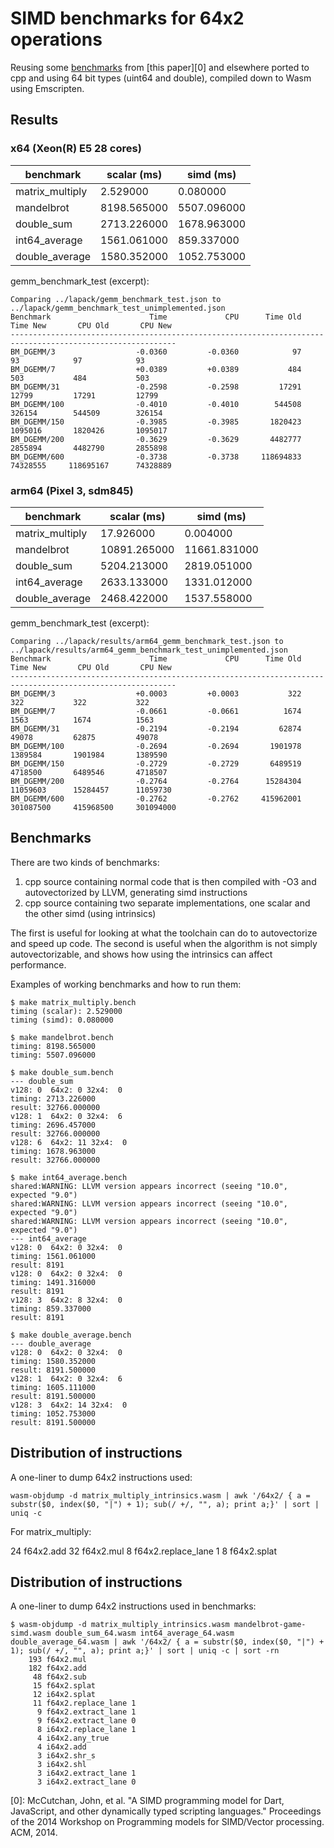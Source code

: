 # SIMD benchmarks for 64x2 operations

Reusing some [benchmarks][1] from [this paper][0] and elsewhere ported to cpp
and using 64 bit types (uint64 and double), compiled down to Wasm using
Emscripten.

## Results

### x64 (Xeon(R) E5 28 cores)

benchmark       | scalar (ms) | simd (ms)
--------------- | ----------- | -----------
matrix_multiply | 2.529000    | 0.080000
mandelbrot      | 8198.565000 | 5507.096000
double_sum      | 2713.226000 | 1678.963000
int64_average   | 1561.061000 | 859.337000
double_average  | 1580.352000 | 1052.753000

gemm_benchmark_test (excerpt):

```
Comparing ../lapack/gemm_benchmark_test.json to ../lapack/gemm_benchmark_test_unimplemented.json
Benchmark                      Time             CPU      Time Old      Time New       CPU Old       CPU New
-----------------------------------------------------------------------------------------------------------
BM_DGEMM/3                  -0.0360         -0.0360            97            93            97            93
BM_DGEMM/7                  +0.0389         +0.0389           484           503           484           503
BM_DGEMM/31                 -0.2598         -0.2598         17291         12799         17291         12799
BM_DGEMM/100                -0.4010         -0.4010        544508        326154        544509        326154
BM_DGEMM/150                -0.3985         -0.3985       1820423       1095016       1820426       1095017
BM_DGEMM/200                -0.3629         -0.3629       4482777       2855894       4482790       2855898
BM_DGEMM/600                -0.3738         -0.3738     118694833      74328555     118695167      74328889
```

### arm64 (Pixel 3, sdm845)

benchmark       | scalar (ms)  | simd (ms)
--------------- | ------------ | ------------
matrix_multiply | 17.926000    | 0.004000
mandelbrot      | 10891.265000 | 11661.831000
double_sum      | 5204.213000  | 2819.051000
int64_average   | 2633.133000  | 1331.012000
double_average  | 2468.422000  | 1537.558000

gemm_benchmark_test (excerpt):

```
Comparing ../lapack/results/arm64_gemm_benchmark_test.json to ../lapack/results/arm64_gemm_benchmark_test_unimplemented.json
Benchmark                      Time             CPU      Time Old      Time New       CPU Old       CPU New
-----------------------------------------------------------------------------------------------------------
BM_DGEMM/3                  +0.0003         +0.0003           322           322           322           322
BM_DGEMM/7                  -0.0661         -0.0661          1674          1563          1674          1563
BM_DGEMM/31                 -0.2194         -0.2194         62874         49078         62875         49078
BM_DGEMM/100                -0.2694         -0.2694       1901978       1389584       1901984       1389590
BM_DGEMM/150                -0.2729         -0.2729       6489519       4718500       6489546       4718507
BM_DGEMM/200                -0.2764         -0.2764      15284304      11059603      15284457      11059730
BM_DGEMM/600                -0.2762         -0.2762     415962001     301087500     415968500     301094000
```

## Benchmarks

There are two kinds of benchmarks:

1.  cpp source containing normal code that is then compiled with -O3 and
    autovectorized by LLVM, generating simd instructions
2.  cpp source containing two separate implementations, one scalar and the other
    simd (using intrinsics)

The first is useful for looking at what the toolchain can do to autovectorize
and speed up code. The second is useful when the algorithm is not simply
autovectorizable, and shows how using the intrinsics can affect performance.

Examples of working benchmarks and how to run them:

```
$ make matrix_multiply.bench
timing (scalar): 2.529000
timing (simd): 0.080000
```

```
$ make mandelbrot.bench
timing: 8198.565000
timing: 5507.096000
```

```
$ make double_sum.bench
--- double_sum
v128: 0  64x2: 0 32x4:  0
timing: 2713.226000
result: 32766.000000
v128: 1  64x2: 0 32x4:  6
timing: 2696.457000
result: 32766.000000
v128: 6  64x2: 11 32x4:  0
timing: 1678.963000
result: 32766.000000
```

```
$ make int64_average.bench
shared:WARNING: LLVM version appears incorrect (seeing "10.0", expected "9.0")
shared:WARNING: LLVM version appears incorrect (seeing "10.0", expected "9.0")
shared:WARNING: LLVM version appears incorrect (seeing "10.0", expected "9.0")
--- int64_average
v128: 0  64x2: 0 32x4:  0
timing: 1561.061000
result: 8191
v128: 0  64x2: 0 32x4:  0
timing: 1491.316000
result: 8191
v128: 3  64x2: 8 32x4:  0
timing: 859.337000
result: 8191
```

```
$ make double_average.bench
--- double_average
v128: 0  64x2: 0 32x4:  0
timing: 1580.352000
result: 8191.500000
v128: 1  64x2: 0 32x4:  6
timing: 1605.111000
result: 8191.500000
v128: 3  64x2: 14 32x4:  0
timing: 1052.753000
result: 8191.500000
```

## Distribution of instructions

A one-liner to dump 64x2 instructions used:

```
wasm-objdump -d matrix_multiply_intrinsics.wasm | awk '/64x2/ { a = substr($0, index($0, "|") + 1); sub(/ +/, "", a); print a;}' | sort | uniq -c
```

For matrix_multiply:

24 f64x2.add 32 f64x2.mul 8 f64x2.replace_lane 1 8 f64x2.splat

## Distribution of instructions

A one-liner to dump 64x2 instructions used in benchmarks:

```
$ wasm-objdump -d matrix_multiply_intrinsics.wasm mandelbrot-game-simd.wasm double_sum_64.wasm int64_average_64.wasm double_average_64.wasm | awk '/64x2/ { a = substr($0, index($0, "|") + 1); sub(/ +/, "", a); print a;}' | sort | uniq -c | sort -rn
    193 f64x2.mul
    182 f64x2.add
     48 f64x2.sub
     15 f64x2.splat
     12 i64x2.splat
     11 f64x2.replace_lane 1
      9 f64x2.extract_lane 1
      9 f64x2.extract_lane 0
      8 i64x2.replace_lane 1
      4 i64x2.any_true
      4 i64x2.add
      3 i64x2.shr_s
      3 i64x2.shl
      3 i64x2.extract_lane 1
      3 i64x2.extract_lane 0
```

[0]: McCutchan, John, et al. "A SIMD programming model for Dart, JavaScript,
and other dynamically typed scripting languages." Proceedings of the 2014
Workshop on Programming models for SIMD/Vector processing. ACM, 2014.

[1]: https://github.com/tc39/ecmascript_simd/tree/master/src/benchmarks
